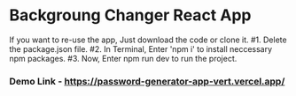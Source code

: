 # Backgroung Changer React App

If you want to re-use the app, Just download the code or clone it.
#1. Delete the package.json file.
#2. In Terminal, Enter 'npm i' to install neccessary npm packages.
#3. Now, Enter npm run dev to run the project. 

### Demo Link - https://password-generator-app-vert.vercel.app/
